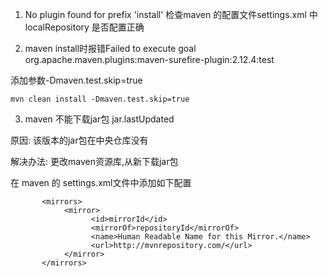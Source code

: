 1.  No plugin found for prefix 'install'
检查maven 的配置文件settings.xml  中localRepository 是否配置正确

2. maven install时报错Failed to execute goal org.apache.maven.plugins:maven-surefire-plugin:2.12.4:test

添加参数-Dmaven.test.skip=true
```
mvn clean install -Dmaven.test.skip=true
```

3. maven 不能下载jar包 jar.lastUpdated

原因: 该版本的jar包在中央仓库没有

解决办法: 更改maven资源库,从新下载jar包

在 maven 的 settings.xml文件中添加如下配置
```
	   <mirrors>
			<mirror>
			      <id>mirrorId</id>
			      <mirrorOf>repositoryId</mirrorOf>
			      <name>Human Readable Name for this Mirror.</name>
			      <url>http://mvnrepository.com/</url>
		    </mirror>
	   </mirrors>
```